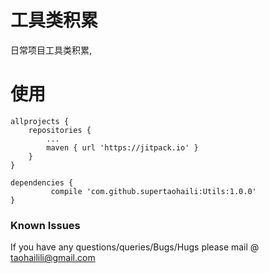 # 工具类积累

日常项目工具类积累,


# 使用
```
allprojects {
	repositories {
		...
		maven { url 'https://jitpack.io' }
	}
}

dependencies {
         compile 'com.github.supertaohaili:Utils:1.0.0'
}

```




### Known Issues
If you have any questions/queries/Bugs/Hugs please mail @
taohailili@gmail.com
